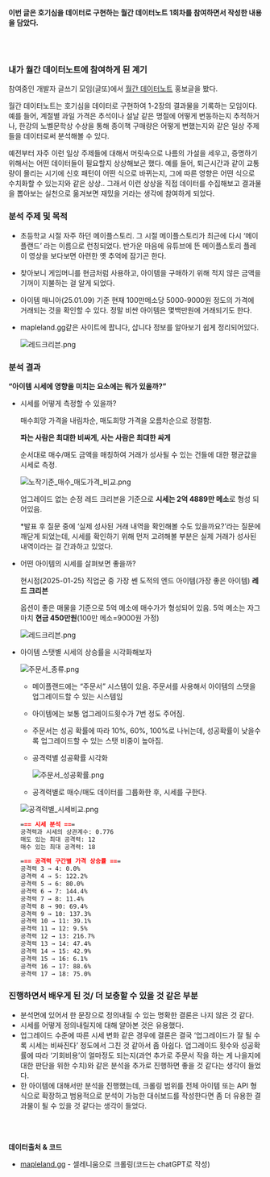 **이번 글은 호기심을 데이터로 구현하는 **월간 데이터노트** 1회차를 참여하면서 작성한 내용을 담았다.**

<br></br>

### 내가 월간 데이터노트에 참여하게 된 계기

참여중인 개발자 글쓰기 모임(글또)에서 [월간 데이터노트](https://github.com/MonthlyDataNote/MonthlyReport) 홍보글을 봤다.

월간 데이터노트는 호기심을 데이터로 구현하여 1-2장의 결과물을 기록하는 모임이다. 예를 들어, 계절별 과일 가격은 추석이나 설날 같은 명절에 어떻게 변동하는지 추적하거나, 한강의 노벨문학상 수상을 통해 종이책 구매량은 어떻게 변했는지와 같은 일상 주제들을 데이터로써 분석해볼 수 있다.

 예전부터 자주 이런 일상 주제들에 대해서 머릿속으로 나름의 가설을 세우고, 증명하기 위해서는 어떤 데이터들이 필요할지 상상해보곤 했다. 예를 들어, 퇴근시간과 같이 교통량이 몰리는 시기에 신호 패턴이 어떤 식으로 바뀌는지, 그에 따른 영향은 어떤 식으로 수치화할 수 있는지와 같은 상상.. 그래서 이런 상상을 직접 데이터를 수집해보고 결과물을 뽑아보는 실천으로 옮겨보면 재밌을 거라는 생각에 참여하게 되었다.

### 분석 주제 및 목적

- 초등학교 시절 자주 하던 메이플스토리. 그 시절 메이플스토리가 최근에 다시 ‘메이플랜드’ 라는 이름으로 런칭되었다. 반가운 마음에 유튜브에 뜬 메이플스토리 플레이 영상을 보다보면 아련한 옛 추억에 잠기곤 한다.
- 찾아보니 게임머니를 현금처럼 사용하고, 아이템을 구매하기 위해 적지 않은 금액을 기꺼이 지불하는 걸 알게 되었다.
- 아이템 매니아(25.01.09) 기준 현재 100만메소당 5000-9000원 정도의 가격에 거래되는 것을 확인할 수 있다. 정말 비싼 아이템은 몇백만원에 거래되기도 한다.
- mapleland.gg같은 사이트에 팝니다, 삽니다 정보를 알아보기 쉽게 정리되어있다.
    
    ![레드크리븐.png](레드크리븐.png)
    


### 분석 결과

**“아이템 시세에 영향을 미치는 요소에는 뭐가 있을까?”**

- 시세를 어떻게 측정할 수 있을까?
    
    매수희망 가격을 내림차순, 매도희망 가격을 오름차순으로 정렬함.
    
    **파는 사람은 최대한 비싸게, 사는 사람은 최대한 싸게**
    
    순서대로 매수/매도 금액을 매칭하여 거래가 성사될 수 있는 건들에 대한 평균값을 시세로 측정.
    
    ![노작기준_매수_매도가격_비교.png](노작기준_매수_매도가격_비교.png)
    

    업그레이드 없는 순정 레드 크리븐을 기준으로 **시세는 2억 4889만 메소**로 형성 되어있음.
    
    *발표 후 질문 중에 ‘실제 성사된 거래 내역을 확인해볼 수도 있을까요?’라는 질문에 깨닫게 되었는데, 시세를 확인하기 위해 먼저 고려해볼 부분은 실제 거래가 성사된 내역이라는 걸 간과하고 있었다. 
    
- 어떤 아이템의 시세를 살펴보면 좋을까?
    
    현시점(2025-01-25) 직업군 중 가장 쎈 도적의 엔드 아이템(가장 좋은 아이템) **레드 크리븐**
    
    옵션이 좋은 매물을 기준으로 5억 메소에 매수가가 형성되어 있음. 5억 메소는 자그마치 **현금 450만원**(100만 메소=9000원 가정)
    
    ![레드크리븐.png](레드크리븐.png)
    

- 아이템 스탯별 시세의 상승률을 시각화해보자
    
    ![주문서_종류.png](주문서_종류.png)
    

    - 메이플랜드에는 “주문서” 시스템이 있음. 주문서를 사용해서 아이템의 스탯을 업그레이드할 수 있는 시스템임
    - 아이템에는 보통 업그레이드횟수가 7번 정도 주어짐.
    - 주문서는 성공 확률에 따라 10%, 60%, 100%로 나뉘는데, 성공확률이 낮을수록 업그레이드할 수 있는 스탯 비중이 높아짐.
    - 공격력별 성공확률 시각화
        
        ![주문서_성공확률.png](주문서_성공확률.png)
        

    
    - 공격력별로 매수/매도 데이터를 그룹화한 후, 시세를 구한다.
    
    ![공격력별_시세비교.png](공격력별_시세비교.png)
    

    ```markdown
    === 시세 분석 ===
    공격력과 시세의 상관계수: 0.776
    매도 있는 최대 공격력: 12
    매수 있는 최대 공격력: 18
    
    === 공격력 구간별 가격 상승률 ===
    공격력 3 → 4: 0.0%
    공격력 4 → 5: 122.2%
    공격력 5 → 6: 80.0%
    공격력 6 → 7: 144.4%
    공격력 7 → 8: 11.4%
    공격력 8 → 90: 69.4%
    공격력 9 → 10: 137.3%
    공격력 10 → 11: 39.1%
    공격력 11 → 12: 9.5%
    공격력 12 → 13: 216.7%
    공격력 13 → 14: 47.4%
    공격력 14 → 15: 42.9%
    공격력 15 → 16: 6.1%
    공격력 16 → 17: 88.6%
    공격력 17 → 18: 75.0%
    ```
    

### 진행하면서 배우게 된 것/ 더 보충할 수 있을 것 같은 부분

- 분석면에 있어서 한 문장으로 정의내릴 수 있는 명확한 결론은 나지 않은 것 같다.
- 시세를 어떻게 정의내릴지에 대해 알아본 것은 유용했다.
- 업그레이드 수준에 따른 시세 변화 같은 경우에 결론은 결국 ‘업그레이드가 잘 될 수록 시세는 비싸진다’ 정도에서 그친 것 같아서 좀 아쉽다. 업그레이드 횟수와 성공확률에 따라 ‘기회비용’이 얼마정도 되는지(과연 추가로 주문서 작을 하는 게 나을지에 대한 판단을 위한 수치)와 같은 분석을 추가로 진행하면 좋을 것 같다는 생각이 들었다.
- 한 아이템에 대해서만 분석을 진행했는데, 크롤링 범위를 전체 아이템 또는 API 형식으로 확장하고 범용적으로 분석이 가능한 대쉬보드를 작성한다면 좀 더 유용한 결과물이 될 수 있을 것 같다는 생각이 들었다.


<br></br>

**데이터출처 & 코드**

- [mapleland.gg](http://mapleland.gg) - 셀레니움으로 크롤링(코드는 chatGPT로 작성)


